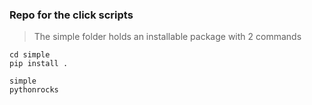 ### Repo for the click scripts 

> The simple folder holds an installable package with 2 commands

```console
cd simple
pip install .

simple
pythonrocks
```
